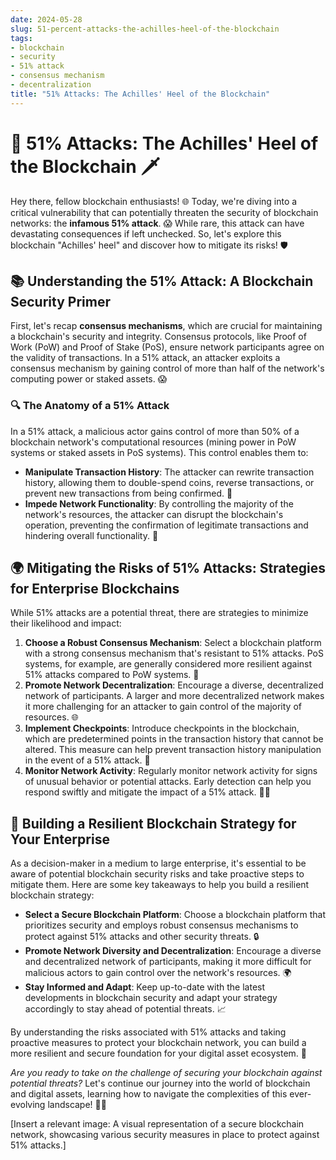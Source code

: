 ```yaml
---
date: 2024-05-28
slug: 51-percent-attacks-the-achilles-heel-of-the-blockchain
tags:
- blockchain
- security
- 51% attack
- consensus mechanism
- decentralization
title: "51% Attacks: The Achilles' Heel of the Blockchain"
---
```


# 🚀 51% Attacks: The Achilles' Heel of the Blockchain 🗡️

Hey there, fellow blockchain enthusiasts! 🌐 Today, we're diving into a critical vulnerability that can potentially threaten the security of blockchain networks: the **infamous 51% attack**. 😱 While rare, this attack can have devastating consequences if left unchecked. So, let's explore this blockchain "Achilles' heel" and discover how to mitigate its risks! 🛡️

## 📚 Understanding the 51% Attack: A Blockchain Security Primer

First, let's recap **consensus mechanisms**, which are crucial for maintaining a blockchain's security and integrity. Consensus protocols, like Proof of Work (PoW) and Proof of Stake (PoS), ensure network participants agree on the validity of transactions. In a 51% attack, an attacker exploits a consensus mechanism by gaining control of more than half of the network's computing power or staked assets. 😱

### 🔍 The Anatomy of a 51% Attack

In a 51% attack, a malicious actor gains control of more than 50% of a blockchain network's computational resources (mining power in PoW systems or staked assets in PoS systems). This control enables them to:

- **Manipulate Transaction History**: The attacker can rewrite transaction history, allowing them to double-spend coins, reverse transactions, or prevent new transactions from being confirmed. 🔄
- **Impede Network Functionality**: By controlling the majority of the network's resources, the attacker can disrupt the blockchain's operation, preventing the confirmation of legitimate transactions and hindering overall functionality. 🛑

## 🌍 Mitigating the Risks of 51% Attacks: Strategies for Enterprise Blockchains

While 51% attacks are a potential threat, there are strategies to minimize their likelihood and impact:

1. **Choose a Robust Consensus Mechanism**: Select a blockchain platform with a strong consensus mechanism that's resistant to 51% attacks. PoS systems, for example, are generally considered more resilient against 51% attacks compared to PoW systems. 🎯
2. **Promote Network Decentralization**: Encourage a diverse, decentralized network of participants. A larger and more decentralized network makes it more challenging for an attacker to gain control of the majority of resources. 🌐
3. **Implement Checkpoints**: Introduce checkpoints in the blockchain, which are predetermined points in the transaction history that cannot be altered. This measure can help prevent transaction history manipulation in the event of a 51% attack. 📍
4. **Monitor Network Activity**: Regularly monitor network activity for signs of unusual behavior or potential attacks. Early detection can help you respond swiftly and mitigate the impact of a 51% attack. 🕵️‍♂️

## 🏢 Building a Resilient Blockchain Strategy for Your Enterprise

As a decision-maker in a medium to large enterprise, it's essential to be aware of potential blockchain security risks and take proactive steps to mitigate them. Here are some key takeaways to help you build a resilient blockchain strategy:

- **Select a Secure Blockchain Platform**: Choose a blockchain platform that prioritizes security and employs robust consensus mechanisms to protect against 51% attacks and other security threats. 🔒
- **Promote Network Diversity and Decentralization**: Encourage a diverse and decentralized network of participants, making it more difficult for malicious actors to gain control over the network's resources. 🌍
- **Stay Informed and Adapt**: Keep up-to-date with the latest developments in blockchain security and adapt your strategy accordingly to stay ahead of potential threats. 📈

By understanding the risks associated with 51% attacks and taking proactive measures to protect your blockchain network, you can build a more resilient and secure foundation for your digital asset ecosystem. 💪

*Are you ready to take on the challenge of securing your blockchain against potential threats?* Let's continue our journey into the world of blockchain and digital assets, learning how to navigate the complexities of this ever-evolving landscape! 🚀✨

[Insert a relevant image: A visual representation of a secure blockchain network, showcasing various security measures in place to protect against 51% attacks.]
